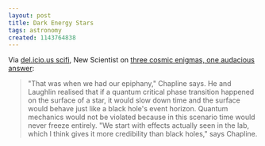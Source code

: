 ```yaml
---
layout: post
title: Dark Energy Stars
tags: astronomy
created: 1143764838
---
```

Via <a href="http://del.icio.us/tag/scifi">del.icio.us scifi</a>,  New Scientist on <a href="http://www.newscientistspace.com/channel/astronomy/mg18925423.600-three-cosmic-enigmas-one-audacious-answer.html">three cosmic enigmas, one audacious answer</a>:

<blockquote><p>"That was when we had our epiphany," Chapline says. He and Laughlin realised that if a quantum critical phase transition happened on the surface of a star, it would slow down time and the surface would behave just like a black hole's event horizon.<!--break--> Quantum mechanics would not be violated because in this scenario time would never freeze entirely. "We start with effects actually seen in the lab, which I think gives it more credibility than black holes," says Chapline.</p></blockquote>
